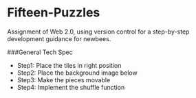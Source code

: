 Fifteen-Puzzles
===============

Assignment of Web 2.0, using version control for a step-by-step development guidance for newbees.

###General Tech Spec
* Step1: Place the tiles in right position
* Step2: Place the background image below
* Step3: Make the pieces movable
* Step4: Implement the shuffle function
